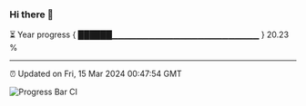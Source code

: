 ### Hi there 👋

⏳ Year progress { ██████▁▁▁▁▁▁▁▁▁▁▁▁▁▁▁▁▁▁▁▁▁▁▁▁ } 20.23 %

---

⏰ Updated on Fri, 15 Mar 2024 00:47:54 GMT

![Progress Bar CI](https://github.com/liununu/liununu/workflows/Progress%20Bar%20CI/badge.svg)
